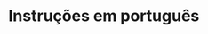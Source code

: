 # Instruções em português

<!-- 영상을 따라하기 전에 vscode에서 c/c++ 빌드 환경 만들 수 있게 해둬야 해! 이건 인터넷에 검색하면 잘 나오니까 굳이 설명하진 않을게
그렇게 환경을 설정한 뒤에 워크스페이스를 만들어
1. 영상 주인의 깃에서 zip다운받은 후에 src, include, .vscode 폴더만 내 워크스페이스에 붙여넣어
2. src과 include는 건드릴 필요가 없고 우리가 신경써야 할건 .vscode에 있는 파일들이야
3. .vscode의 setting.json 파일은 필요없어
4. 영상 속에서 깃 클론 부분만 제외하고 따라하기
5. 그러면 오류가 날텐데 여기서부터 본인 컴퓨터에 맞춰서 고쳐나가기
5-1. c_cpp_properties.json에서 compilerPath를 본인 경로로 바꾸기
5-2. 시스템 환경변수에 path에 compilerPath 상위 폴더 경로 추가하기
5-3 launch.json에서 program 경로를 ${workspaceFolder}/build/main.exe로 바꾸기
6. main 코드 교수님 피피티 참고해서 고치기  -->